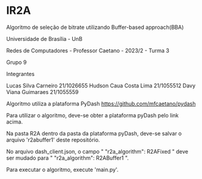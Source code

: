 # IR2A
Algoritmo de seleção de bitrate utilizando Buffer-based approach(BBA)

Universidade de Brasília - UnB

Redes de Computadores - Professor Caetano - 2023/2 - Turma 3

Grupo 9

Integrantes 

Lucas Silva Carneiro 21/1026655
Hudson Caua Costa Lima 21/1055512
Davy Viana Guimaraes 21/1055559

Algoritmo utiliza a plataforma PyDash https://github.com/mfcaetano/pydash

Para utilizar o algoritmo, deve-se obter a plataforma pyDash pelo link acima.

Na pasta R2A dentro da pasta da plataforma pyDash, deve-se salvar o arquivo 'r2abuffer1' deste repositório.

No arquivo dash_client.json, o campo " "r2a_algorithm": R2AFixed " deve ser mudado para " "r2a_algorithm": R2ABuffer1 ".

Para executar o algoritmo, execute 'main.py'.
